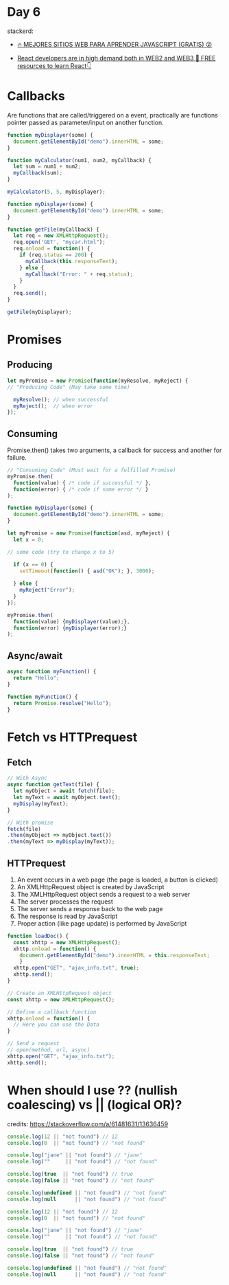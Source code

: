 # Day 6
stackerd:

* [🔥 MEJORES SITIOS WEB PARA APRENDER JAVASCRIPT (GRATIS) 😮](https://twitter.com/alexanyernas/status/1526586155633979393)


* [React developers are in high demand both in WEB2 and WEB3 🚀
FREE resources to learn React👇](https://twitter.com/Anni_Maan/status/1526424781624582144?s=20&t=UqWjOdQ0FKSRXeS6HAJkvQ)

# Callbacks
Are functions that are called/triggered on a event, practically are functions pointer passed as parameter/input on another function.

``` javascript
function myDisplayer(some) {
  document.getElementById("demo").innerHTML = some;
}

function myCalculator(num1, num2, myCallback) {
  let sum = num1 + num2;
  myCallback(sum);
}

myCalculator(5, 5, myDisplayer);
```

``` javascript
function myDisplayer(some) {
  document.getElementById("demo").innerHTML = some;
}

function getFile(myCallback) {
  let req = new XMLHttpRequest();
  req.open('GET', "mycar.html");
  req.onload = function() {
    if (req.status == 200) {
      myCallback(this.responseText);
    } else {
      myCallback("Error: " + req.status);
    }
  }
  req.send();
}

getFile(myDisplayer);
```

# Promises
## Producing
``` javascript
let myPromise = new Promise(function(myResolve, myReject) {
// "Producing Code" (May take some time)

  myResolve(); // when successful
  myReject();  // when error
});
```
## Consuming
Promise.then() takes two arguments, a callback for success and another for failure.
``` javascript
// "Consuming Code" (Must wait for a fulfilled Promise)
myPromise.then(
  function(value) { /* code if successful */ },
  function(error) { /* code if some error */ }
);
```

``` javascript
function myDisplayer(some) {
  document.getElementById("demo").innerHTML = some;
}

let myPromise = new Promise(function(asd, myReject) {
  let x = 0;

// some code (try to change x to 5)

  if (x == 0) {
  	setTimeout(function() { asd("OK"); }, 3000);
    
  } else {
    myReject("Error");
  }
});

myPromise.then(
  function(value) {myDisplayer(value);},
  function(error) {myDisplayer(error);}
);
```

## Async/await
``` javascript
async function myFunction() {
  return "Hello";
}
```
``` javascript
function myFunction() {
  return Promise.resolve("Hello");
}
```

# Fetch vs HTTPrequest
## Fetch
``` javascript
// With Async
async function getText(file) {
  let myObject = await fetch(file);
  let myText = await myObject.text();
  myDisplay(myText);
}

// With promise
fetch(file)
.then(myObject => myObject.text())
.then(myText => myDisplay(myText));

```
## HTTPrequest
1. An event occurs in a web page (the page is loaded, a button is clicked)
2. An XMLHttpRequest object is created by JavaScript
3. The XMLHttpRequest object sends a request to a web server
4. The server processes the request
5. The server sends a response back to the web page
6. The response is read by JavaScript
7. Proper action (like page update) is performed by JavaScript
   
``` javascript
function loadDoc() {
  const xhttp = new XMLHttpRequest();
  xhttp.onload = function() {
    document.getElementById("demo").innerHTML = this.responseText;
    }
  xhttp.open("GET", "ajax_info.txt", true);
  xhttp.send();
}
```

``` javascript
// Create an XMLHttpRequest object
const xhttp = new XMLHttpRequest();

// Define a callback function
xhttp.onload = function() {
  // Here you can use the Data
}

// Send a request
// open(method, url, async)
xhttp.open("GET", "ajax_info.txt");
xhttp.send();
```

# When should I use ?? (nullish coalescing) vs || (logical OR)?
credits: https://stackoverflow.com/a/61481631/13636459

``` javascript
console.log(12 || "not found") // 12
console.log(0  || "not found") // "not found"

console.log("jane" || "not found") // "jane"
console.log(""     || "not found") // "not found"

console.log(true  || "not found") // true
console.log(false || "not found") // "not found"

console.log(undefined || "not found") // "not found"
console.log(null      || "not found") // "not found"
```

``` javascript
console.log(12 || "not found") // 12
console.log(0  || "not found") // "not found"

console.log("jane" || "not found") // "jane"
console.log(""     || "not found") // "not found"

console.log(true  || "not found") // true
console.log(false || "not found") // "not found"

console.log(undefined || "not found") // "not found"
console.log(null      || "not found") // "not found"
```